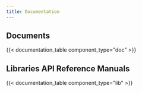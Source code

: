 ```yaml
---
title: Documentation
---
```


## Documents

{{< documentation_table component_type="doc" >}}

## Libraries API Reference Manuals

{{< documentation_table component_type="lib" >}}
